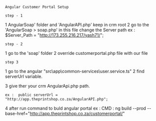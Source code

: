  

	Angular Customer Portal Setup
	
	step - 1
1	AngularSoap' folder and 'AngularAPI.php' keep in crm root
2	go to the 'AngularSoap > soap.php' in this file change the Server path
	ex : $Server_Path = "http://173.255.216.217/yash71/";
	
	step - 2
1	go to the 'soap' folder 
2	override customerportal.php file with our file
	
	step 3
1	go to the angular "src\app\common-services\user.service.ts"
2	find serverUrl variable.

3	give ther your crm AngularApi.php path.

	ex :  public serverUrl = "http://app.theprintshop.co.za/AngularAPI.php";
4	after run command to buld angular portal
	ex : CMD : ng build --prod --base-href="http://app.theprintshop.co.za/customerportal/"